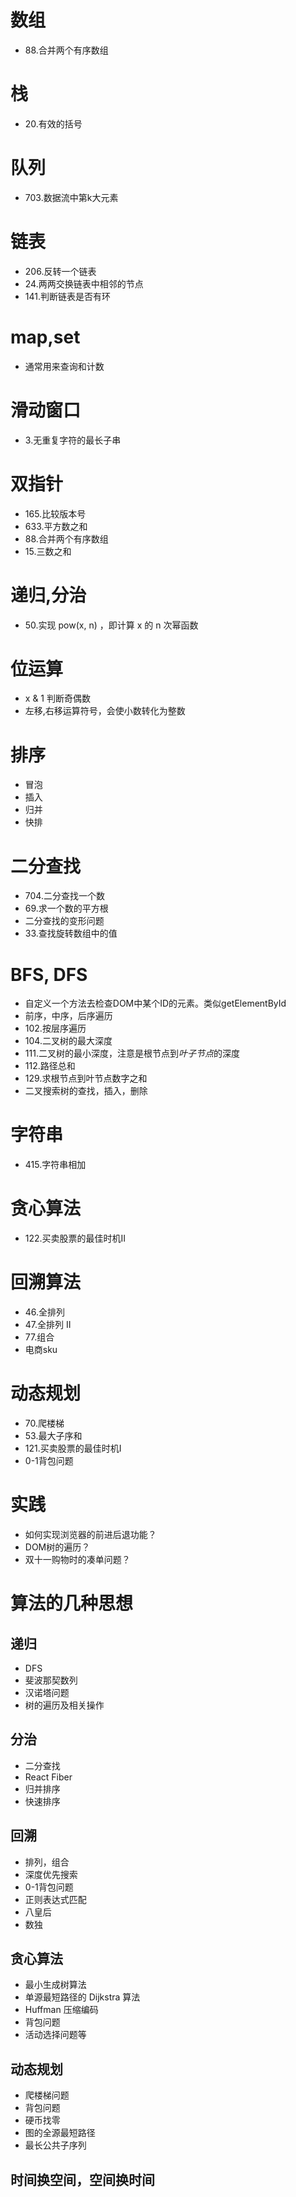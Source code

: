 # 数组
 - 88.合并两个有序数组

# 栈
 - 20.有效的括号

# 队列
 - 703.数据流中第k大元素

# 链表
 - 206.反转一个链表
 - 24.两两交换链表中相邻的节点
 - 141.判断链表是否有环

# map,set
 - 通常用来查询和计数

# 滑动窗口
 - 3.无重复字符的最长子串

# 双指针
 - 165.比较版本号
 - 633.平方数之和
 - 88.合并两个有序数组
 - 15.三数之和

# 递归,分治
 - 50.实现 pow(x, n) ，即计算 x 的 n 次幂函数

# 位运算
 - x & 1 判断奇偶数
 - 左移,右移运算符号，会使小数转化为整数

# 排序
  - 冒泡
  - 插入
  - 归并
  - 快排

# 二分查找
  - 704.二分查找一个数
  - 69.求一个数的平方根
  - 二分查找的变形问题
  - 33.查找旋转数组中的值

# BFS, DFS
  - 自定义一个方法去检查DOM中某个ID的元素。类似getElementById
  - 前序，中序，后序遍历
  - 102.按层序遍历
  - 104.二叉树的最大深度
  - 111.二叉树的最小深度，注意是根节点到*叶子节点*的深度
  - 112.路径总和
  - 129.求根节点到叶节点数字之和
  - 二叉搜索树的查找，插入，删除

# 字符串
 - 415.字符串相加

# 贪心算法
  - 122.买卖股票的最佳时机II

# 回溯算法
  - 46.全排列
  - 47.全排列 II
  - 77.组合
  - 电商sku

# 动态规划
  - 70.爬楼梯
  - 53.最大子序和
  - 121.买卖股票的最佳时机I
  - 0-1背包问题

# 实践
  - 如何实现浏览器的前进后退功能？
  - DOM树的遍历？
  - 双十一购物时的凑单问题？





# 算法的几种思想

## 递归
  - DFS
  - 斐波那契数列
  - 汉诺塔问题
  - 树的遍历及相关操作

## 分治
  - 二分查找
  - React Fiber
  - 归并排序
  - 快速排序

## 回溯
  - 排列，组合
  - 深度优先搜索
  - 0-1背包问题
  - 正则表达式匹配
  - 八皇后
  - 数独

## 贪心算法
  - 最小生成树算法
  - 单源最短路径的 Dijkstra 算法
  - Huffman 压缩编码
  - 背包问题
  - 活动选择问题等

## 动态规划
  - 爬楼梯问题
  - 背包问题
  - 硬币找零
  - 图的全源最短路径
  - 最长公共子序列

## 时间换空间，空间换时间
